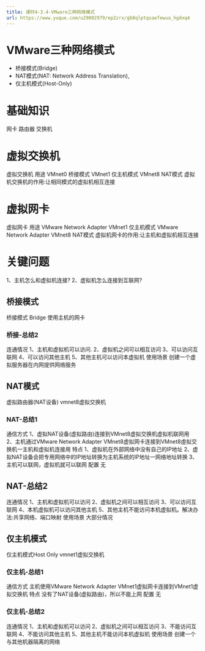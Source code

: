 ```yaml
---
title: 课时4-3.4-VMware三种网络模式
url: https://www.yuque.com/u29002979/ep2zrx/gb8qlptqsaefewua_hgdxq4
---
```


<a name="XvdD8"></a>

# VMware三种网络模式

- 桥接模式(Bridge)
- NAT模式(NAT: Network Address Translation),
- 仅主机模式(Host-Only) <a name="XyVSn"></a>

# 基础知识

网卡
路由器
交换机

<a name="Jxk2P"></a>

# 虚拟交换机

虚拟交换机                 用途
VMnet0                 桥接模式
VMnet1                 仅主机模式
VMnet8                 NAT模式
虚拟机交换机的作用:让相同模式的虚拟机相互连接

<a name="Q7euS"></a>

# 虚拟网卡

虚拟网卡                                                     用途
VMware Network Adapter VMnet1          仅主机模式
VMware Network Adapter VMnet8          NAT模式
虚拟机网卡的作用:让主机和虚拟机相互连接 <a name="jVTBZ"></a>

# 关键问题

1、主机怎么和虚拟机连接?
2、虚拟机怎么连接到互联网?

<a name="Bnrvo"></a>

## 桥接模式

桥接模式 Bridge 使用主机的网卡

<a name="FMbCX"></a>

### 桥接-总结2

连通情况
1、主机和虚拟机可以访问.
2、虚拟机之间可以相互访问
3、可以访问互联网
4、可以访问其他主机
5、其他主机可以访问本虚拟机
使用场景
创建一个虚拟服务器在内网提供网络服务 <a name="xcqzX"></a>

## NAT模式

虚拟路由器(NAT设备)
vmnet8虚拟交换机 <a name="GmaBS"></a>

### NAT-总结1

通信方式
1、虚拟NAT设备(虚拟路由)连接到VMnet8虚拟交换机虚拟机联网用
2、主机通过VMware Network Adapter VMnet8虚拟网卡连接到VMnet8虛拟交换机一主机和虚拟机连接用
特点
1、虚拟机在外部网络中没有自己的IP地址
2、虚拟NAT设备会把专用网络中的IP地址转换为主机系统的IP地址一网络地址转换
3、主机可以联网，虚拟机就可以联网
配置
无

<a name="DukC3"></a>

## NAT-总结2

连通情况
1、主机和虚拟机可以访问
2、虚拟机之间可以相互访问
3、可以访问互联网
4、本机虚拟机可以访问其他主机
5、其他主机不能访问本机虚拟机。解决办法:共享网络、端口映射
使用场景
大部分情况 <a name="z4lIp"></a>

## 仅主机模式

仅主机模式Host Only
vmnet1虚拟交换机 <a name="Kqbyg"></a>

### 仅主机-总结1

通信方式
主机使用VMware Network Adapter VMnet1虚拟网卡连接到VMnet1虚拟交换机
特点
没有了NAT设备(虚拟路由)，所以不能上网
配置
无 <a name="z9yAm"></a>

### 仅主机-总结2

连通情况
1、主机和虚拟机可以访问
2、虚拟机之间可以相互访问
3、不能访问互联网
4、不能访问其他主机
5、其他主机不能访问本机虚拟机
使用场景
创建一个与其他机器隔离的网络

